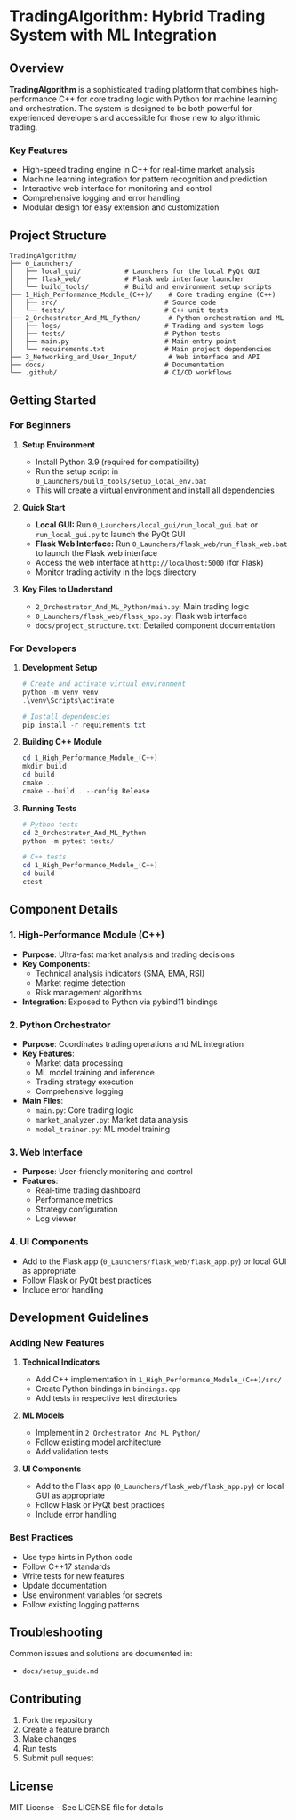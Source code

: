 # TradingAlgorithm: Hybrid Trading System with ML Integration

## Overview

**TradingAlgorithm** is a sophisticated trading platform that combines high-performance C++ for core trading logic with Python for machine learning and orchestration. The system is designed to be both powerful for experienced developers and accessible for those new to algorithmic trading.

### Key Features
- High-speed trading engine in C++ for real-time market analysis
- Machine learning integration for pattern recognition and prediction
- Interactive web interface for monitoring and control
- Comprehensive logging and error handling
- Modular design for easy extension and customization

## Project Structure

```
TradingAlgorithm/
├── 0_Launchers/
│   ├── local_gui/           # Launchers for the local PyQt GUI
│   ├── flask_web/           # Flask web interface launcher
│   └── build_tools/         # Build and environment setup scripts
├── 1_High_Performance_Module_(C++)/    # Core trading engine (C++)
│   ├── src/                           # Source code
│   └── tests/                         # C++ unit tests
├── 2_Orchestrator_And_ML_Python/       # Python orchestration and ML
│   ├── logs/                          # Trading and system logs
│   ├── tests/                         # Python tests
│   ├── main.py                        # Main entry point
│   └── requirements.txt               # Main project dependencies
├── 3_Networking_and_User_Input/        # Web interface and API
├── docs/                              # Documentation
└── .github/                           # CI/CD workflows
```

## Getting Started

### For Beginners

1. **Setup Environment**
   - Install Python 3.9 (required for compatibility)
   - Run the setup script in `0_Launchers/build_tools/setup_local_env.bat`
   - This will create a virtual environment and install all dependencies

2. **Quick Start**
   - **Local GUI:** Run `0_Launchers/local_gui/run_local_gui.bat` or `run_local_gui.py` to launch the PyQt GUI
   - **Flask Web Interface:** Run `0_Launchers/flask_web/run_flask_web.bat` to launch the Flask web interface
   - Access the web interface at `http://localhost:5000` (for Flask)
   - Monitor trading activity in the logs directory

3. **Key Files to Understand**
   - `2_Orchestrator_And_ML_Python/main.py`: Main trading logic
   - `0_Launchers/flask_web/flask_app.py`: Flask web interface
   - `docs/project_structure.txt`: Detailed component documentation

### For Developers

1. **Development Setup**
   ```powershell
   # Create and activate virtual environment
   python -m venv venv
   .\venv\Scripts\activate

   # Install dependencies
   pip install -r requirements.txt
   ```

2. **Building C++ Module**
   ```powershell
   cd 1_High_Performance_Module_(C++)
   mkdir build
   cd build
   cmake ..
   cmake --build . --config Release
   ```

3. **Running Tests**
   ```powershell
   # Python tests
   cd 2_Orchestrator_And_ML_Python
   python -m pytest tests/

   # C++ tests
   cd 1_High_Performance_Module_(C++)
   cd build
   ctest
   ```

## Component Details

### 1. High-Performance Module (C++)
- **Purpose**: Ultra-fast market analysis and trading decisions
- **Key Components**:
  - Technical analysis indicators (SMA, EMA, RSI)
  - Market regime detection
  - Risk management algorithms
- **Integration**: Exposed to Python via pybind11 bindings

### 2. Python Orchestrator
- **Purpose**: Coordinates trading operations and ML integration
- **Key Features**:
  - Market data processing
  - ML model training and inference
  - Trading strategy execution
  - Comprehensive logging
- **Main Files**:
  - `main.py`: Core trading logic
  - `market_analyzer.py`: Market data analysis
  - `model_trainer.py`: ML model training

### 3. Web Interface
- **Purpose**: User-friendly monitoring and control
- **Features**:
  - Real-time trading dashboard
  - Performance metrics
  - Strategy configuration
  - Log viewer

### 4. UI Components
- Add to the Flask app (`0_Launchers/flask_web/flask_app.py`) or local GUI as appropriate
- Follow Flask or PyQt best practices
- Include error handling

## Development Guidelines

### Adding New Features
1. **Technical Indicators**
   - Add C++ implementation in `1_High_Performance_Module_(C++)/src/`
   - Create Python bindings in `bindings.cpp`
   - Add tests in respective test directories

2. **ML Models**
   - Implement in `2_Orchestrator_And_ML_Python/`
   - Follow existing model architecture
   - Add validation tests

3. **UI Components**
   - Add to the Flask app (`0_Launchers/flask_web/flask_app.py`) or local GUI as appropriate
   - Follow Flask or PyQt best practices
   - Include error handling

### Best Practices
- Use type hints in Python code
- Follow C++17 standards
- Write tests for new features
- Update documentation
- Use environment variables for secrets
- Follow existing logging patterns

## Troubleshooting

Common issues and solutions are documented in:
- `docs/setup_guide.md`

## Contributing

1. Fork the repository
2. Create a feature branch
3. Make changes
4. Run tests
5. Submit pull request

## License

MIT License - See LICENSE file for details